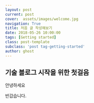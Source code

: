 ```yaml
---
layout: post
current: post
cover:  assets/images/welcome.jpg
navigation: True
title: 처음 글 작성해보기
date: 2018-05-26 10:00:00
tags: [Getting started]
class: post-template
subclass: 'post tag-getting-started'
author: ghost
---
```

## 기술 블로그 시작을 위한 첫걸음
안녕하세요

반갑습니다.
